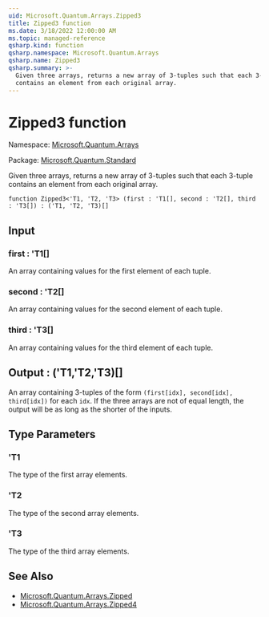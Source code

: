 ```yaml
---
uid: Microsoft.Quantum.Arrays.Zipped3
title: Zipped3 function
ms.date: 3/18/2022 12:00:00 AM
ms.topic: managed-reference
qsharp.kind: function
qsharp.namespace: Microsoft.Quantum.Arrays
qsharp.name: Zipped3
qsharp.summary: >-
  Given three arrays, returns a new array of 3-tuples such that each 3-tuple
  contains an element from each original array.
---
```


# Zipped3 function

Namespace: [Microsoft.Quantum.Arrays](xref:Microsoft.Quantum.Arrays)

Package: [Microsoft.Quantum.Standard](https://nuget.org/packages/Microsoft.Quantum.Standard)


Given three arrays, returns a new array of 3-tuples such that each 3-tuplecontains an element from each original array.

```qsharp
function Zipped3<'T1, 'T2, 'T3> (first : 'T1[], second : 'T2[], third : 'T3[]) : ('T1, 'T2, 'T3)[]
```


## Input

### first : 'T1[]

An array containing values for the first element of each tuple.


### second : 'T2[]

An array containing values for the second element of each tuple.


### third : 'T3[]

An array containing values for the third element of each tuple.



## Output : ('T1,'T2,'T3)[]

An array containing 3-tuples of the form `(first[idx], second[idx], third[idx])` foreach `idx`. If the three arrays are not of equal length, the output willbe as long as the shorter of the inputs.

## Type Parameters

### 'T1

The type of the first array elements.
### 'T2

The type of the second array elements.
### 'T3

The type of the third array elements.

## See Also

- [Microsoft.Quantum.Arrays.Zipped](xref:Microsoft.Quantum.Arrays.Zipped)
- [Microsoft.Quantum.Arrays.Zipped4](xref:Microsoft.Quantum.Arrays.Zipped4)
